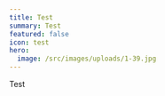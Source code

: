 ```yaml
---
title: Test
summary: Test
featured: false
icon: test
hero:
  image: /src/images/uploads/1-39.jpg
---
```

Test